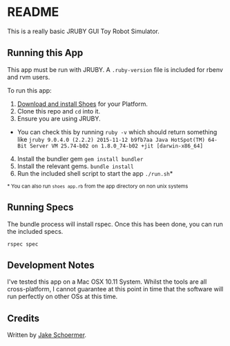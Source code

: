 # README
This is a really basic JRUBY GUI Toy Robot Simulator.

## Running this App
This app must be run with JRUBY. A `.ruby-version` file is included for rbenv and rvm users.

To run this app:

1. [Download and install Shoes](http://shoesrb.com/downloads/) for your Platform.
2. Clone this repo and `cd` into it.
3. Ensure you are using JRUBY.
  * You can check this by running `ruby -v` which should return something like `jruby 9.0.4.0 (2.2.2) 2015-11-12 b9fb7aa Java HotSpot(TM) 64-Bit Server VM 25.74-b02 on 1.8.0_74-b02 +jit [darwin-x86_64]`
4. Install the bundler gem `gem install bundler`
5. Install the relevant gems. `bundle install`
6. Run the included shell script to start the app `./run.sh`\*

<sub>\* You can also run `shoes app.rb` from the app directory on non unix systems</sub>

## Running Specs
The bundle process will install rspec. Once this has been done, you can run the included specs.

`rspec spec`

## Development Notes

I've tested this app on a Mac OSX 10.11 System. Whilst the tools are all cross-platform, I cannot guarantee at this point in time that the software will run perfectly on other OSs at this time.

## Credits

Written by [Jake Schoermer](mailto:hello@jakeschoermer.me).
